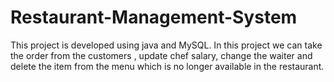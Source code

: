 # Restaurant-Management-System
This project is developed using java and MySQL. In this project we can take the order from the customers , update chef salary, change the waiter and delete the item from the menu which is no longer available in the restaurant. 
